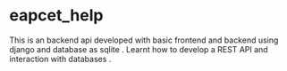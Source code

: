 # eapcet_help
This is an backend api developed with basic frontend and backend using django and database as sqlite . Learnt how to develop a REST API and interaction with databases .
